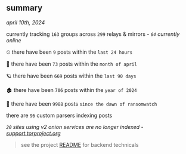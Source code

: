 
## summary
_april 10th, 2024_

currently tracking `163` groups across `299` relays & mirrors - _`64` currently online_

⏲ there have been `9` posts within the `last 24 hours`

🦈 there have been `73` posts within the `month of april`

🪐 there have been `669` posts within the `last 90 days`

🏚 there have been `706` posts within the `year of 2024`

🦕 there have been `9988` posts `since the dawn of ransomwatch`

there are `96` custom parsers indexing posts

_`20` sites using v2 onion services are no longer indexed - [support.torproject.org](https://support.torproject.org/onionservices/v2-deprecation/)_

> see the project [README](https://github.com/joshhighet/ransomwatch#ransomwatch--) for backend technicals
